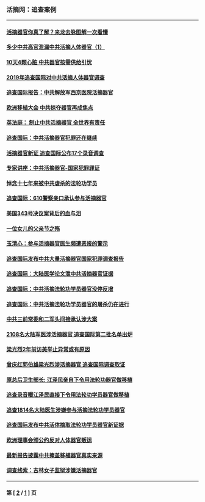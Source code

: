 ### 活摘网：追查案例
---
#### [活摘器官你真了解？来龙去脉图解一次看懂](../../pages/nf5880/n13013820.md?06250430) 
#### [多少中共高官泄漏中共活摘人体器官（1）](../../pages/nf5880/n12671234.md?06250430) 
#### [10天4颗心脏 中共器官按需供给引忧](../../pages/nf5880/n12326366.md?06250430) 
#### [2019年追查国际对中共活摘人体器官调查](../../pages/nf5880/n11917733.md?06250430) 
#### [追查国际报告：中共解放军西京医院活摘器官](../../pages/nf5880/n11838359.md?06250430) 
#### [欧洲移植大会 中共掠夺器官再成焦点](../../pages/nf5880/n11538883.md?06250430) 
#### [英法庭： 制止中共活摘器官 全世界有责任](../../pages/nf5880/n11330691.md?06250430) 
#### [追查国际：中共活摘器官犯罪还在继续](../../pages/nf5880/n11218301.md?06250430) 
#### [活摘器官新证 追查国际公布17个录音调查](../../pages/nf5880/n10897744.md?06250430) 
#### [专家讲座：中共活摘器官-国家犯罪罪证](../../pages/nf5880/n8828153.md?06250430) 
#### [悼念十七年来被中共虐杀的法轮功学员](../../pages/nf5880/n8124823.md?06250430) 
#### [追查国际：610警察亲口承认参与活摘器官](../../pages/nf5880/n8109067.md?06250430) 
#### [美国343号决议案背后的血与泪](../../pages/nf5880/n8020684.md?06250430) 
#### [一位女儿的父亲节之殇](../../pages/nf5880/n8014122.md?06250430) 
#### [玉清心：参与活摘器官医生频遭恶报的警示](../../pages/nf5880/n4637546.md?06250430) 
#### [追查国际发布中共大量活摘器官国家犯罪调查报告](../../pages/nf5880/n4613428.md?06250430) 
#### [追查国际：大陆医学论文泄中共活摘器官证据](../../pages/nf5880/n4608794.md?06250430) 
#### [追查国际：中共活摘法轮功学员器官没停反增](../../pages/nf5880/n4584075.md?06250430) 
#### [追查国际：中共活摘法轮功学员器官的屠杀仍在进行](../../pages/nf5880/n4299154.md?06250430) 
#### [中共三前常委和二军头间接承认涉大案](../../pages/nf5880/n4286244.md?06250430) 
#### [2108名大陆军医涉活摘器官 追查国际第二批名单出炉](../../pages/nf5880/n4284769.md?06250430) 
#### [梁光烈2年前访美举止异常或有原因](../../pages/nf5880/n4279686.md?06250430) 
#### [曾庆红郭伯雄梁光烈涉活摘器官 追查国际调查取证](../../pages/nf5880/n4278462.md?06250430) 
#### [原总后卫生部长: 江泽民亲自下令用法轮功器官做移植](../../pages/nf5880/n4263864.md?06250430) 
#### [追查录音曝江泽民直接下令用法轮功学员器官做移植](../../pages/nf5880/n4261268.md?06250430) 
#### [追查1814名大陆医生涉嫌参与活摘法轮功学员器官](../../pages/nf5880/n4259055.md?06250430) 
#### [追查国际发布中共活体摘取法轮功学员器官新证据](../../pages/nf5880/n4258255.md?06250430) 
#### [欧洲理事会颁公约反对人体器官贩运](../../pages/nf5880/n4206955.md?06250430) 
#### [最新报告披露中共掩盖移植器官真实来源](../../pages/nf5880/n4140084.md?06250430) 
#### [调查线索：吉林女子监狱涉嫌活摘器官](../../pages/nf5880/n4044366.md?06250430) 

---
#### 第 [ [2](./2.md?06250430) / [1](./1.md?06250430) ] 页
